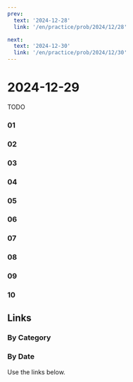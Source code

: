 ```yaml
---
prev:
  text: '2024-12-28'
  link: '/en/practice/prob/2024/12/28'

next:
  text: '2024-12-30'
  link: '/en/practice/prob/2024/12/30'
---
```


# 2024-12-29

TODO

### 01

### 02

### 03

### 04

### 05

### 06

### 07

### 08

### 09

### 10

## Links

[<Badge type="tip" text="Check Solution"/>](/en/learning/prob/2024/12/29)

### By Category

[<Badge type="tip" text="<--"/>](/en/practice/prob/2024/12/25)
[<Badge type="tip" text="Calendar"/>](/en/practice/calendar/2024/12)
[<Badge type="info" text="-->"/>](/en/practice/prob/2024/12/29#links)

### By Date

Use the links below.